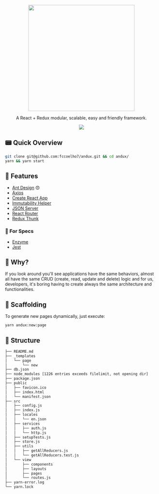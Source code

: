 <p align="center">
  <img src="https://user-images.githubusercontent.com/4829072/51246168-e1647700-1970-11e9-9279-7904e6764d87.png" width="350" />
</p>
<p align="center">A React + Redux modular, scalable, easy and friendly framework.</p>
<p align="center">
  <a href="https://travis-ci.org/fccoelho7/andux" target="_blank">
    <img src="https://travis-ci.org/fccoelho7/andux.svg?branch=master" />
  </a>
</p>

## 📟 Quick Overview

```bash
git clone git@github.com:fccoelho7/andux.git && cd andux/
yarn && yarn start
```

## 🎩 Features

- [Ant Design](https://ant.design/) 😍
- [Axios](https://github.com/axios/axios)
- [Create React App](https://github.com/facebook/create-react-app)
- [Immutability Helper](https://github.com/kolodny/immutability-helper)
- [JSON Server](https://github.com/typicode/json-server)
- [React Router](https://reacttraining.com/react-router/web/guides/quick-start)
- [Redux Thunk](https://github.com/reduxjs/redux-thunk)

### 🐞 For Specs

- [Enzyme](https://airbnb.io/enzyme/)
- [Jest](http://jest.io)

## 🤔 Why?

If you look around you'll see applications have the same behaviors, almost all have the same CRUD (create, read, update and delete) logic and for us, developers, it's boring having to create always the same architecture and functionalities.

## 🚀 Scaffolding

To generate new pages dynamically, just execute:

```sh
yarn andux:new:page
```

## 📂 Structure

```bash
├── README.md
├── _templates
│   └── page
│       └── new
├── db.json
├── node_modules [1226 entries exceeds filelimit, not opening dir]
├── package.json
├── public
│   ├── favicon.ico
│   ├── index.html
│   └── manifest.json
├── src
│   ├── config.js
│   ├── index.js
│   ├── locales
│   │   └── en.json
│   ├── services
│   │   ├── auth.js
│   │   └── http.js
│   ├── setupTests.js
│   ├── store.js
│   ├── utils
│   │   ├── getAllReducers.js
│   │   └── getAllReducers.test.js
│   └── view
│       ├── components
│       ├── layouts
│       ├── pages
│       └── routes.js
├── yarn-error.log
└── yarn.lock
```
